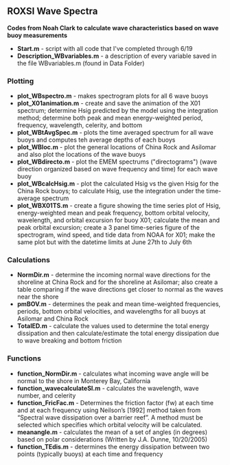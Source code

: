 ## ROXSI Wave Spectra
**Codes from Noah Clark to calculate wave characteristics based on wave buoy measurements**

* **Start.m** - script with all code that I've completed through 6/19
* **Description_WBvariables.m** - a description of every variable saved in the file WBvariables.m (found in Data Folder)
  
### Plotting
* **plot_WBspectro.m** - makes spectrogram plots for all 6 wave buoys
* **plot_X01animation.m** - create and save the animation of the X01 spectrum; determine Hsig predicted by the model using the integration method; determine both peak and mean energy-weighted period, frequency, wavelength, celerity, and bottom 
* **plot_WBtAvgSpec.m** - plots the time averaged spectrum for all wave buoys and computes teh average depths of each buoys
* **plot_WBloc.m** - plot the general locations of China Rock and Asilomar and also plot the locations of the wave buoys
* **plot_WBdirecto.m** - plot the EMEM spectrums ("directograms") (wave direction organized based on wave frequency and time) for each wave buoy
* **plot_WBcalcHsig.m** - plot the calculated Hsig vs the given Hsig for the China Rock buoys; to calculate Hsig, use the integration under the time-average spectrum
* **plot_WBX01TS.m** - create a figure showing the time series plot of Hsig, energy-weighted mean and peak frequency, bottom orbital velocity, wavelength, and orbital excursion for buoy X01; calculate the mean and peak orbital excursion; create a 3 panel time-series figure of the spectrogram, wind speed, and tide data from NOAA for X01; make the same plot but with the datetime limits at June 27th to July 6th
  
### Calculations
* **NormDir.m** - determine the incoming normal wave directions for the shoreline at China Rock and for the shoreline at Asilomar; also create a table comparing if the wave directions get closer to normal as the waves near the shore
* **pmBOV.m** - determines the peak and mean time-weighted frequencies, periods, bottom orbital velocities, and wavelengths for all buoys at Asilomar and China Rock
* **TotalED.m** - calculate the values used to determine the total energy dissipation and then calculate/estimate the total energy dissipation due to wave breaking and bottom friction

### Functions
* **function_NormDir.m** - calculates what incoming wave angle will be normal to the shore in Monterey Bay, California
* **function_wavecalculateSI.m** - calculates the wavelength, wave number, and celerity 
* **function_FricFac.m** - Determines the friction factor (fw) at each time and at each frequency using Neilson’s [1992] method taken from “Spectral wave dissipation over a barrier reef”. A method must be selected which specifies which orbital velocity will be calculated.
* **meanangle.m** - calculates the mean of a set of angles (in degrees) based on polar considerations (Written by J.A. Dunne, 10/20/2005)
* **function_TEdis.m** - determines the energy dissipation between two points (typically buoys) at each time and frequency
 
